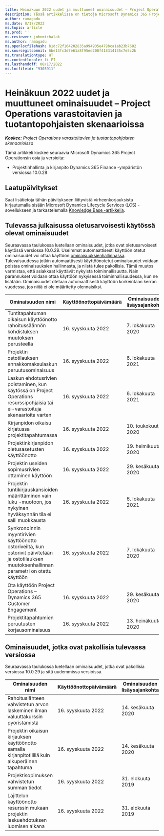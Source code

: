 ```yaml
---
title: Heinäkuun 2022 uudet ja muuttuneet ominaisuudet – Project Operations varastoitavien ja tuotantopohjaisten skenaarioissa
description: Tässä artikkelissa on tietoja Microsoft Dynamics 365 Project Operationsin varastoitavia/tuotantopohjaisia skenaarioita varten heinäkuussa 2022 julkaistussa versiossa saatavilla olevista laatupäivityksistä.
author: ramagadu
ms.date: 8/17/2022
ms.topic: article
ms.prod: ''
ms.reviewer: johnmichalak
ms.author: ramagadu
ms.openlocfilehash: b1dc72f164202835a994935e479bca1ab23b7682
ms.sourcegitcommit: 6be13fc3d7e61a8f95ed200f418314135c7e5c2b
ms.translationtype: HT
ms.contentlocale: fi-FI
ms.lasthandoff: 08/17/2022
ms.locfileid: "9305911"
---
```

# <a name="whats-new-or-changed-in-project-operations-july-2022-for-stockedproduction-based-scenarios"></a>Heinäkuun 2022 uudet ja muuttuneet ominaisuudet – Project Operations varastoitavien ja tuotantopohjaisten skenaarioissa

_**Koskee:** Project Operations varastoitavien ja tuotantopohjaisten skenaarioissa_

Tämä artikkeli koskee seuraavia Microsoft Dynamics 365 Project Operationsin osia ja versioita:

- Projektinhallinta ja kirjanpito Dynamics 365 Finance -ympäristön versiossa 10.0.28

## <a name="quality-updates"></a>Laatupäivitykset

Saat lisätietoja tähän päivitykseen liittyvistä virheenkorjauksista kirjautumalla sisään Microsoft Dynamics Lifecycle Services (LCS) -sovellukseen ja tarkastelemalla [Knowledge Base -artikkelia](https://fix.lcs.dynamics.com/Issue/Details?bugId=694438).

## <a name="features-turned-on-by-default-in-upcoming-release"></a>Tulevassa julkaisussa oletusarvoisesti käytössä olevat ominaisuudet

Seuraavassa taulukossa luetellaan ominaisuudet, jotka ovat oletusarvoisesti käytössä versiossa 10.0.29. Useimmat automaattisesti käyttöön otetut ominaisuudet voi ottaa käyttöön [ominaisuuksienhallinnassa](/dynamics365/fin-ops-core/fin-ops/get-started/feature-management/feature-management-overview). Tulevaisuudessa jotkin automaattisesti käyttöönotetut ominaisuudet voidaan poistaa ominaisuuksien hallinnasta, ja niistä tulee pakollisia. Tämä muutos varmistaa, että asiakkaat käyttävät nykyistä toiminnallisuutta. Näin parannukset voidaan ottaa käyttöön nykyisessä toiminnallisuudessa, kun ne lisätään. Ominaisuudet otetaan automaattisesti käyttöön korkeintaan kerran vuodessa, jos niitä ei ole määritetty olennaisiksi.

| Ominaisuuden nimi | Käyttöönottopäivämäärä | Ominaisuuden lisäysajankohta | Ominaisuuden tila | Moduuli |
| --- | --- | --- |--- |--- |
| Tuntitapahtuman oikaisun käyttöönotto rahoitussäännön kohdistuksen muutoksen perusteella | 16. syyskuuta 2022 | 7. lokakuuta 2020 | Käytössä oletusarvoisesti | Projektinhallinta ja kirjanpito |
| Projektin ostotilauksen ennakkomaksulaskun peruutusominaisuus | 16. syyskuuta 2022 | 6. lokakuuta 2021 | Käytössä oletusarvoisesti | Projektinhallinta ja kirjanpito |
| Laskun ehdotusrivien poistaminen, kun käytössä on Project Operations resurssipohjaisia tai ei-varastoituja skenaarioita varten | 16. syyskuuta 2022 | 6. lokakuuta 2021 | Käytössä oletusarvoisesti | Projektinhallinta ja kirjanpito |
| Kirjanpidon oikaisu kirjatussa projektitapahtumassa | 16. syyskuuta 2022 | 10. toukokuuta 2020 | Käytössä oletusarvoisesti | Projektinhallinta ja kirjanpito |
| Projektinkirjanpidon oletusasetusten käyttöönotto | 16. syyskuuta 2022 | 19. helmikuuta 2020 | Käytössä oletusarvoisesti | Projektinhallinta ja kirjanpito |
| Projektin useiden sopimusrivien ottaminen käyttöön | 16. syyskuuta 2022 | 29. kesäkuuta 2020 | Käytössä oletusarvoisesti | Projektinhallinta ja kirjanpito |
| Projektin tuntikirjauskansioiden määrittäminen vain luku -muotoon, jos nykyinen hyväksynnän tila ei salli muokkausta | 16. syyskuuta 2022 | 6. lokakuuta 2021 | Käytössä oletusarvoisesti | Projektinhallinta ja kirjanpito |
| Synkronoinnin myyntirivien käyttöönotto ostoriveiltä, kun ostorivit päivitetään ja ostotilauksen muutoksenhallinnan parametri on otettu käyttöön | 16. syyskuuta 2022 | 7. lokakuuta 2020 | Käytössä oletusarvoisesti | Projektinhallinta ja kirjanpito |
| Ota käyttöön Project Operations – Dynamics 365 Customer Engagement | 16. syyskuuta 2022 | 29. kesäkuuta 2020 | Käytössä oletusarvoisesti | Projektinhallinta ja kirjanpito |
| Projektitapahtumien peruutusten korjausominaisuus | 16. syyskuuta 2022 | 13. heinäkuuta 2020 | Käytössä oletusarvoisesti | Projektinhallinta ja kirjanpito |

## <a name="features-that-become-mandatory-in-the-upcoming-release"></a>Ominaisuudet, jotka ovat pakollisia tulevassa versiossa

Seuraavassa taulukossa luetellaan ominaisuudet, jotka ovat pakollisia versiossa 10.0.29 ja sitä uudemmissa versioissa.

| Ominaisuuden nimi | Käyttöönottopäivämäärä | Ominaisuuden lisäysajankohta | Ominaisuuden tila | Moduuli |
| --- | --- | --- | --- | --- |
| Rahoituslähteen vahvistetun arvon laskeminen ilman valuuttakurssin pyöristämistä | 16. syyskuuta 2022 | 14. kesäkuuta 2020 | Pakollinen | Projektinhallinta ja kirjanpito |
| Projektin oikaisun kirjauksen käyttöönotto samalla kirjanpitotilillä kuin alkuperäinen tapahtuma | 16. syyskuuta 2022 | 14. kesäkuuta 2020 | Pakollinen | Projektinhallinta ja kirjanpito |
| Projektisopimuksen vahvistetun summan tiedot | 16. syyskuuta 2022 | 31. elokuuta 2019 | Pakollinen | Projektinhallinta ja kirjanpito |
| Lajittelun käyttöönotto resurssin mukaan projektin laskuehdotuksen luomisen aikana | 16. syyskuuta 2022 | 31. elokuuta 2019 | Pakollinen | Projektinhallinta ja kirjanpito |
